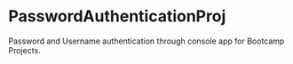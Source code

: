 # PasswordAuthenticationProj
Password and Username authentication through console app for Bootcamp Projects.
